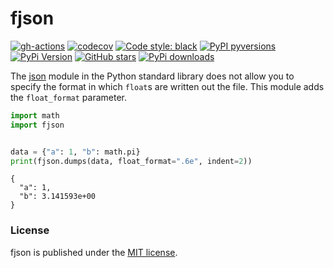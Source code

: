 # fjson

[![gh-actions](https://img.shields.io/github/workflow/status/nschloe/fjson/ci?style=flat-square)](https://github.com/nschloe/fjson/actions?query=workflow%3Aci)
[![codecov](https://img.shields.io/codecov/c/github/nschloe/fjson.svg?style=flat-square)](https://codecov.io/gh/nschloe/fjson)
[![Code style: black](https://img.shields.io/badge/code%20style-black-000000.svg?style=flat-square)](https://github.com/psf/black)
[![PyPI pyversions](https://img.shields.io/pypi/pyversions/fjson.svg?style=flat-square)](https://pypi.org/pypi/fjson/)
[![PyPi Version](https://img.shields.io/pypi/v/fjson.svg?style=flat-square)](https://pypi.org/project/fjson)
[![GitHub stars](https://img.shields.io/github/stars/nschloe/fjson.svg?logo=github&label=Stars&logoColor=white&style=flat-square)](https://github.com/nschloe/fjson)
[![PyPi downloads](https://img.shields.io/pypi/dm/fjson.svg?style=flat-square)](https://pypistats.org/packages/fjson)

The [json](https://docs.python.org/3/library/json.html) module in the Python standard
library does not allow you to specify the format in which `float`s are written out the
file. This module adds the `float_format` parameter.
```python
import math
import fjson


data = {"a": 1, "b": math.pi}
print(fjson.dumps(data, float_format=".6e", indent=2))
```
```
{
  "a": 1,
  "b": 3.141593e+00
}
```


### License

fjson is published under the [MIT license](https://en.wikipedia.org/wiki/MIT_License).
